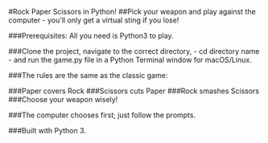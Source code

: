 #Rock Paper Scissors in Python!
##Pick your weapon and play against the computer - you'll only get a virtual sting if you lose!

###Prerequisites: All you need is Python3 to play.

###Clone the project, navigate to the correct directory, - cd directory name - and run the game.py file in a Python Terminal window for macOS/Linux.

###The rules are the same as the classic game:

###Paper covers Rock
###Scissors cuts Paper
###Rock smashes Scissors
###Choose your weapon wisely!

###The computer chooses first; just follow the prompts.

###Built with Python 3.